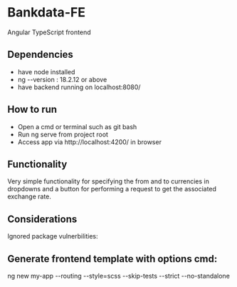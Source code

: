 # Bankdata-FE
Angular TypeScript frontend

## Dependencies
- have node installed
- ng --version : 18.2.12 or above
- have backend running on localhost:8080/

## How to run
- Open a cmd or terminal such as git bash
- Run ng serve from project root
- Access app via http://localhost:4200/ in browser

## Functionality
Very simple functionality for specifying the from and to currencies in dropdowns and a button for performing a request to get the associated exchange rate.

## Considerations
Ignored package vulnerbilities:

## Generate frontend template with options cmd:
ng new my-app --routing --style=scss --skip-tests --strict --no-standalone
